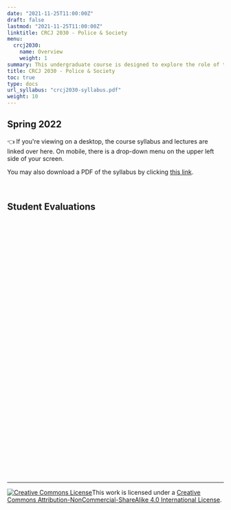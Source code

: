 ```yaml
---
date: "2021-11-25T11:00:00Z"
draft: false
lastmod: "2021-11-25T11:00:00Z"
linktitle: CRCJ 2030 - Police & Society
menu:
  crcj2030:
    name: Overview
    weight: 1
summary: This undergraduate course is designed to explore the role of the police in American society. Attention is given to the origins of policing, the nature of police organizations and police work, and patterns of relations between the police and the public. The values of a democratic society as they affect the law enforcement role are discussed.
title: CRCJ 2030 - Police & Society
toc: true
type: docs
url_syllabus: "crcj2030-syllabus.pdf"
weight: 10
---
```


## Spring 2022

👈 If you're viewing on a desktop, the course syllabus and lectures are linked over here. On mobile, there is a drop-down menu on the upper left side of your screen. 

You may also download a PDF of the syllabus by clicking [this link](crcj2030-syllabus.pdf).

</br>

## Student Evaluations

<div style="min-height:597px" id="datawrapper-vis-m6iBx"><script type="text/javascript" defer src="https://datawrapper.dwcdn.net/m6iBx/embed.js" charset="utf-8" data-target="#datawrapper-vis-m6iBx"></script><noscript><img src="https://datawrapper.dwcdn.net/m6iBx/full.png" alt="" /></noscript></div>

***

<a rel="license" href="http://creativecommons.org/licenses/by-nc-sa/4.0/"><img alt="Creative Commons License" style="border-width:0" src="https://i.creativecommons.org/l/by-nc-sa/4.0/88x31.png" /></a>This work is licensed under a <a rel="license" href="http://creativecommons.org/licenses/by-nc-sa/4.0/">Creative Commons Attribution-NonCommercial-ShareAlike 4.0 International License</a>.